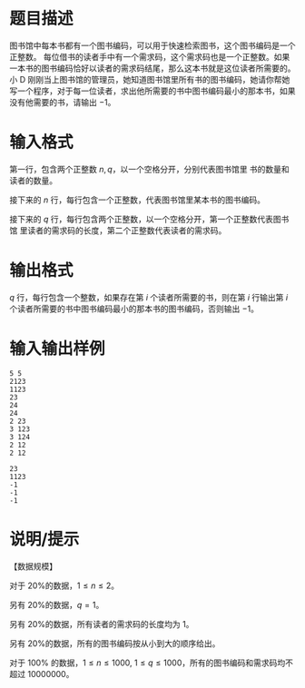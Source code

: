 # 题目描述

图书馆中每本书都有一个图书编码，可以用于快速检索图书，这个图书编码是一个正整数。 每位借书的读者手中有一个需求码，这个需求码也是一个正整数。如果一本书的图书编码恰好以读者的需求码结尾，那么这本书就是这位读者所需要的。 小 D 刚刚当上图书馆的管理员，她知道图书馆里所有书的图书编码，她请你帮她写一个程序，对于每一位读者，求出他所需要的书中图书编码最小的那本书，如果没有他需要的书，请输出 $-1$。

# 输入格式

第一行，包含两个正整数 $n,q$，以一个空格分开，分别代表图书馆里 书的数量和读者的数量。

接下来的 $n$ 行，每行包含一个正整数，代表图书馆里某本书的图书编码。

接下来的 $q$ 行，每行包含两个正整数，以一个空格分开，第一个正整数代表图书馆 里读者的需求码的长度，第二个正整数代表读者的需求码。

# 输出格式

$q$ 行，每行包含一个整数，如果存在第 $i$ 个读者所需要的书，则在第 $i$ 行输出第 $i$ 个读者所需要的书中图书编码最小的那本书的图书编码，否则输出 $-1$。

# 输入输出样例

```input1
5 5 
2123 
1123 
23 
24 
24 
2 23 
3 123 
3 124 
2 12 
2 12
```

```output1
23 
1123 
-1 
-1 
-1 
```

# 说明/提示

【数据规模】

对于 $20\%$的数据，$1 \leq n \leq 2$。

另有 $20\%$的数据，$q=1$。

另有 $20\%$的数据，所有读者的需求码的长度均为 $1$。

另有 $20\%$的数据，所有的图书编码按从小到大的顺序给出。

对于 $100\%$ 的数据，$1 \leq n \leq 1000,~1 \leq q \leq 1000$，所有的图书编码和需求码均不超过 $10000000$。
